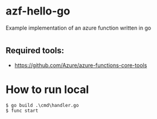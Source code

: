 # azf-hello-go

Example implementation of an azure function written in go

# 

## Required tools:
- https://github.com/Azure/azure-functions-core-tools


# How to run local
```
$ go build .\cmd\handler.go
$ func start
```



